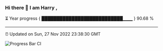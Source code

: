 ### Hi there 👋 I am Harry , 

⏳ Year progress { ███████████████████████████▁▁▁ } 90.68 %

---

⏰ Updated on Sun, 27 Nov 2022 23:38:30 GMT

![Progress Bar CI](https://github.com/duykhang68/duykhang68/workflows/Progress%20Bar%20CI/badge.svg)
